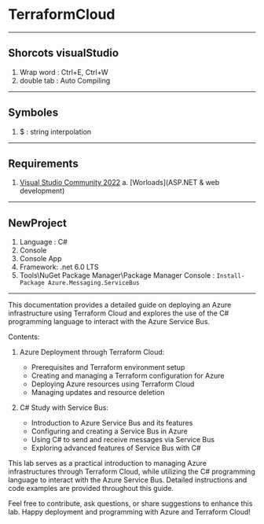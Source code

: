 # TerraformCloud

---

## Shorcots visualStudio
1. Wrap word : Ctrl+E, Ctrl+W
2. double tab : Auto Compiling

---

## Symboles
1. $ : string interpolation

---

## Requirements
1. [Visual Studio Community 2022](https://visualstudio.microsoft.com/thank-you-downloading-visual-studio/?sku=Community&channel=Release&version=VS2022&source=VSLandingPage&cid=2030&passive=false)
    a. [Worloads](ASP.NET & web development)
---

## NewProject
1. Language : C#
2. Console
3. Console App
4. Framework: .net 6.0 LTS
5. Tools\NuGet Package Manager\Package Manager Console :
`Install-Package Azure.Messaging.ServiceBus`

---

This documentation provides a detailed guide on deploying an Azure infrastructure using Terraform Cloud and explores the use of the C# programming language to interact with the Azure Service Bus.

Contents:

1. Azure Deployment through Terraform Cloud:
   - Prerequisites and Terraform environment setup
   - Creating and managing a Terraform configuration for Azure
   - Deploying Azure resources using Terraform Cloud
   - Managing updates and resource deletion

2. C# Study with Service Bus:
   - Introduction to Azure Service Bus and its features
   - Configuring and creating a Service Bus in Azure
   - Using C# to send and receive messages via Service Bus
   - Exploring advanced features of Service Bus with C#

This lab serves as a practical introduction to managing Azure infrastructures through Terraform Cloud, while utilizing the C# programming language to interact with the Azure Service Bus. Detailed instructions and code examples are provided throughout this guide.

Feel free to contribute, ask questions, or share suggestions to enhance this lab. Happy deployment and programming with Azure and Terraform Cloud!
